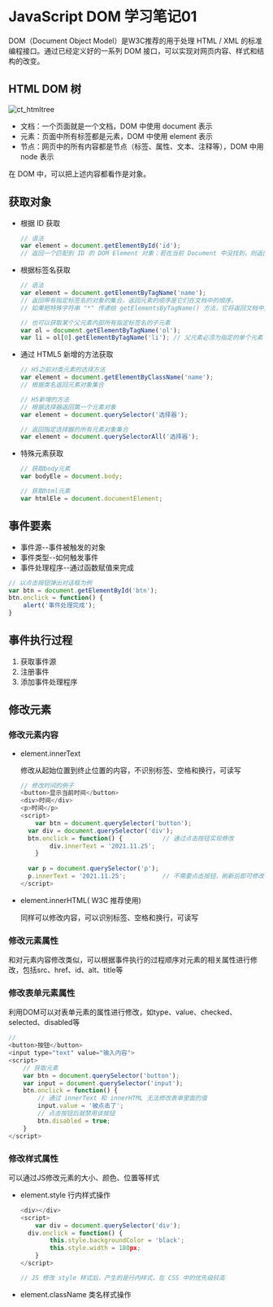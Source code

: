 # JavaScript DOM 学习笔记01

DOM（Document Object Model）是W3C推荐的用于处理 HTML / XML 的标准编程接口。通过已经定义好的一系列 DOM 接口，可以实现对网页内容、样式和结构的改变。



## HTML DOM 树

![ct_htmltree](F:\前端学习笔记\frontend-study-record\JavaScript\参考图片\ct_htmltree.gif)

- 文档：一个页面就是一个文档，DOM 中使用 document 表示
- 元素：页面中所有标签都是元素，DOM 中使用 element 表示
- 节点：网页中的所有内容都是节点（标签、属性、文本、注释等），DOM 中用 node 表示

在 DOM 中，可以把上述内容都看作是对象。



## 获取对象

- 根据 ID 获取

  ```js
  // 语法
  var element = document.getElementById('id');
  // 返回一个匹配到 ID 的 DOM Element 对象；若在当前 Document 中没找到，则返回 null
  ```

- 根据标签名获取

  ```js
  // 语法
  var element = document.getElementByTagName('name');
  // 返回带有指定标签名的对象的集合。返回元素的顺序是它们在文档中的顺序。
  // 如果把特殊字符串 "*" 传递给 getElementsByTagName() 方法，它将返回文档中所有元素的列表。
  
  // 也可以获取某个父元素内部所有指定标签名的子元素
  var ol = document.getElementByTagName('ol');
  var li = ol[0].getElementByTagName('li'); // 父元素必须为指定的单个元素
  ```

- 通过 HTML5 新增的方法获取

  ```js
  // H5之前对类元素的选择方法
  var element = document.getElementByClassName('name'); 
  // 根据类名返回元素对象集合
  
  // H5新增的方法
  // 根据选择器返回第一个元素对象
  var element = document.querySelector('选择器');
  
  // 返回指定选择器的所有元素对象集合
  var element = document.querySelectorAll('选择器');
  ```

- 特殊元素获取

  ```js
  // 获取body元素
  var bodyEle = document.body;
  
  // 获取html元素
  var htmlEle = document.documentElement;
  ```

  

## 事件要素

- 事件源--事件被触发的对象
- 事件类型--如何触发事件
- 事件处理程序--通过函数赋值来完成

```js
// 以点击按钮弹出对话框为例
var btn = document.getElementById('btn');
btn.onclick = function() {
    alert('事件处理完成');
}
```



## 事件执行过程

1. 获取事件源
2. 注册事件
3. 添加事件处理程序



## 修改元素

### 修改元素内容

- element.innerText

  修改从起始位置到终止位置的内容，不识别标签、空格和换行，可读写

  ```js
  // 修改时间的例子
  <button>显示当前时间</button>
  <div>时间</div>
  <p>时间</p>
  <script>
      var btn = document.querySelector('button');
  	var div = document.querySelector('div');
  	btn.onclick = function() {           // 通过点击按钮实现修改
          div.innerText = '2021.11.25';
      }
  	
  	var p = document.querySelector('p');
  	p.innerText = '2021.11.25';          // 不需要点击按钮，刷新后即可修改
  </script>
  ```

- element.innerHTML( W3C 推荐使用)

  同样可以修改内容，可以识别标签、空格和换行，可读写



### 修改元素属性

和对元素内容修改类似，可以根据事件执行的过程顺序对元素的相关属性进行修改，包括src、href、id、alt、title等



### 修改表单元素属性

利用DOM可以对表单元素的属性进行修改，如type、value、checked、selected、disabled等

```js
// 
<button>按钮</button>
<input type="text" value="输入内容">
<script>
    // 获取元素
	var btn = document.querySelector('button');
	var input = document.querySelector('input');
	btn.onclick = function() {
        // 通过 innerText 和 innerHTML 无法修改表单里面的值
        input.value = '被点击了';
        // 点击按钮后就禁用该按钮
        btn.disabled = true;
    }
</script>
```



### 修改样式属性

可以通过JS修改元素的大小、颜色、位置等样式

- element.style  行内样式操作

  ```js
  <div></div>
  <script>
      var div = document.querySelector('div');
  	div.onclick = function() {
          this.style.backgroundColor = 'black';
          this.style.width = 180px;
      }
  </script>
  
  // JS 修改 style 样式后，产生的是行内样式，在 CSS 中的优先级较高
  
  ```

- element.className  类名样式操作

